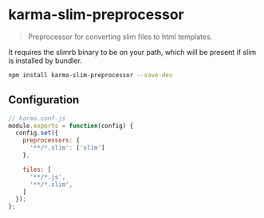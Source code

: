 # karma-slim-preprocessor

> Preprocessor for converting slim files to html templates.

It requires the slimrb binary to be on your path, which will be present if slim
is installed by bundler.

```bash
npm install karma-slim-preprocessor --save-dev
```

## Configuration
```js
// karma.conf.js
module.exports = function(config) {
  config.set({
    preprocessors: {
      '**/*.slim': ['slim']
    },

    files: [
      '**/*.js',
      '**/*.slim',
    ]
  });
};
```

